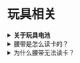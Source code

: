 # 玩具相关

<details>

<summary><strong>关于玩具电池</strong></summary>

腰带、枪、神主机、卡盒枪剑 都是放两节AAA(1.5V)的7号电池

推荐GP超霸环保碳性电池、Panasonic松下碱性电池等

</details>

<details>

<summary>腰带是怎么读卡的？</summary>

识别卡片左下方的格子条码

</details>

<details>

<summary>为什么腰带无法读卡？</summary>

1. 看看是不是卡片插反了
2. 可能是没电了，请尝试更换新的电池
3. 内部零件（读卡器）人为或者意外损坏
4. 卡片条码印刷错误
5. 卡片印刷问题
6. 卡片裁切误差问题
7. 腰带中大奖
8. 其他未知原因

</details>
